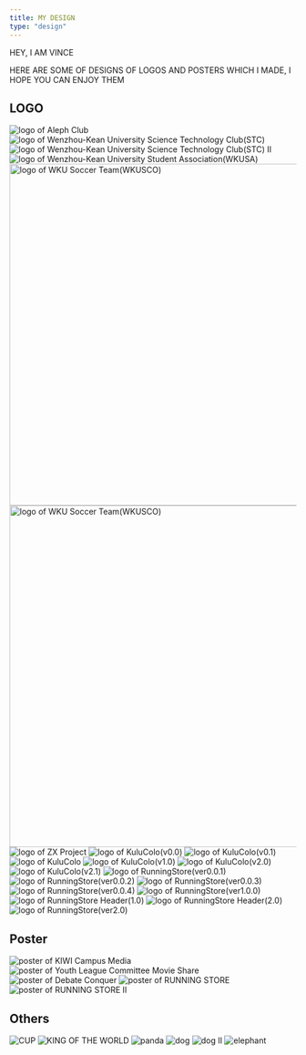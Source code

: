 ```yaml
---
title: MY DESIGN
type: "design"
---
```


HEY, I AM VINCE

HERE ARE SOME OF DESIGNS OF LOGOS AND POSTERS WHICH I MADE, I HOPE YOU CAN ENJOY THEM

## LOGO

<img class="design-img" id="logo" src="http://i.imgur.com/bS9AonM.png" alt="logo of Aleph Club">

<img class="design-img" id="logo" src="http://i.imgur.com/iFqpCWr.png" alt="logo of Wenzhou-Kean University Science Technology Club(STC)">

<img class="design-img" id="logo" src="http://i.imgur.com/ivBZAKy.png" alt="logo of Wenzhou-Kean University Science Technology Club(STC) II">

<img class="design-img" id="logo" src="http://i.imgur.com/8e3kIxL.png" alt="logo of Wenzhou-Kean University Student Association(WKUSA)">

<img class="design-img" id="logo" src="http://i.imgur.com/WMHoiXq.png" style='width:600;' alt="logo of WKU Soccer Team(WKUSCO)">

<img class="design-img" id="logo" src="http://i.imgur.com/Og5BJI7.png" style='width:600;' alt="logo of WKU Soccer Team(WKUSCO)">

<img class="design-img" id="logo" src="http://i.imgur.com/JuWX5aE.png" alt="logo of ZX Project">

<img class="design-img" id="logo" src="http://i.imgur.com/0YnJArC.png" alt="logo of KuluColo(v0.0)">

<img class="design-img" id="logo" src="http://i.imgur.com/e2IOzrb.png" alt="logo of KuluColo(v0.1)">

<img class="design-img" id="logo" src="http://i.imgur.com/F31srps.png" alt="logo of KuluColo">

<img class="design-img" id="logo" src="http://i.imgur.com/daDCtMG.jpg" alt="logo of KuluColo(v1.0)">

<img class="design-img" id="logo" src="http://i.imgur.com/e3RdDqa.png" alt="logo of KuluColo(v2.0)">

<img class="design-img" id="logo" src="http://i.imgur.com/mz5QCaS.jpg" alt="logo of KuluColo(v2.1)">

<img class="design-img" id="logo" src="http://i.imgur.com/MOpHx10.png" alt="logo of RunningStore(ver0.0.1)">

<img class="design-img" id="logo" src="http://i.imgur.com/GTyRqT9.png" alt="logo of RunningStore(ver0.0.2)">

<img class="design-img" id="logo" src="http://i.imgur.com/98JGRPQ.png" alt="logo of RunningStore(ver0.0.3)">

<img class="design-img" id="logo" src="http://i.imgur.com/GQpKIhg.png" alt="logo of RunningStore(ver0.0.4)">

<img class="design-img" id="logo" src="http://i.imgur.com/gQY5Lg2.png" alt="logo of RunningStore(ver1.0.0)">

<img class="design-img" id="logo" src="http://i.imgur.com/woC4HAx.png" alt="logo of RunningStore Header(1.0)">

<img class="design-img" id="logo" src="http://i.imgur.com/nd8P8IT.png" alt="logo of RunningStore Header(2.0)">

<img class="design-img" id="logo" src="http://i.imgur.com/5rl08qa.png" alt="logo of RunningStore(ver2.0)">

## Poster

<img class="design-img" id="poster" src="http://i.imgur.com/DCAh63b.jpg" alt="poster of KIWI Campus Media">

<img class="design-img" id="poster" src="http://i.imgur.com/sxuLeV0.jpg" alt="poster of Youth League Committee Movie Share">

<img class="design-img" id="poster" src="http://i.imgur.com/fhZIP0o.png" alt="poster of Debate Conquer">

<img class="design-img" id="poster" src="http://i.imgur.com/U7CtBE7.png" alt="poster of RUNNING STORE">

<img class="design-img" id="poster" src="http://i.imgur.com/RKMeCNv.jpg" alt="poster of RUNNING STORE II">

## Others

<img class="design-img" id="clips" src="http://i.imgur.com/dQ2evjL.png" alt="CUP">

<img class="design-img" id="clips" src="http://i.imgur.com/H1NzsID.png" alt="KING OF THE WORLD">

<img class="design-img" id="clips" src="http://i.imgur.com/jQCGbEc.png" alt="panda">

<img class="design-img" id="clips" src="http://i.imgur.com/1NCQ4pn.jpg" alt="dog">

<img class="design-img" id="clips" src="http://i.imgur.com/sWjhqdC.jpg" alt="dog II">

<img class="design-img" id="clips" src="http://i.imgur.com/KQC5qMS.jpg" alt="elephant">